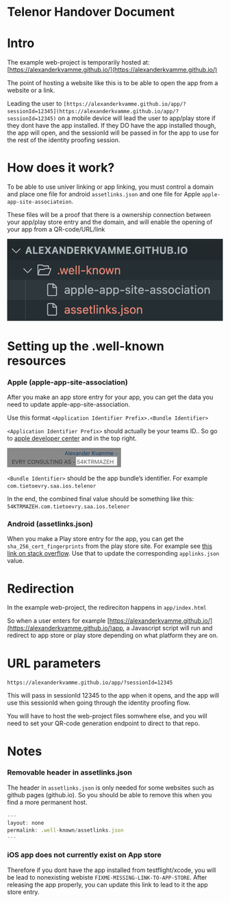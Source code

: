 # Telenor Handover Document

# Intro

The example web-project is temporarily hosted at: [https://alexanderkvamme.github.io/](https://alexanderkvamme.github.io/)

The point of hosting a website like this is to be able to open the app from a website or a link.

Leading the user to `[https://alexanderkvamme.github.io/app/?sessionId=12345](https://alexanderkvamme.github.io/app/?sessionId=12345)` on a mobile device will lead the user to app/play store if they dont have the app installed. If they DO have the app installed though, the app will open, and the sessionId will be passed in for the app to use for the rest of the identity proofing session.

# How does it work?

To be able to use univer linking or app linking, you must control a domain and place one file for android `assetlinks.json` and one file for Apple `apple-app-site-associateion`.

These files will be a proof that there is a ownership connection between your app/play store entry and the domain, and will enable the opening of your app from a QR-code/URL/link

![Untitled](images/readme-1.png)

# Setting up the .well-known resources

### Apple (apple-app-site-association)

After you make an app store entry for your app, you can get the data you need to update  apple-app-site-association. 

Use this format `<Application Identifier Prefix>.<Bundle Identifier>`

`<Application Identifier Prefix>` should actually be your teams ID.. So go to [apple developer center](https://developer.apple.com/account/resources/certificates/list) and in the top right.

![Untitled](images/readme-2.png)

`<Bundle Identifier>` should be the app bundle’s identifier. For example `com.tietoevry.saa.ios.telenor`

In the end, the combined final value should be something like this: `54KTRMAZEH.com.tietoevry.saa.ios.telenor`

### Android (assetlinks.json)

When you make a Play store entry for the app, you can get the `sha_256_cert_fingerprints` from the play store site. For example see [this link on stack overflow](https://stackoverflow.com/questions/71399617/how-to-get-sha256-cert-fingerprints-for-assetlinks-json-for-expo). Use that to update the corresponding `applinks.json` value.

# Redirection

In the example web-project, the redireciton happens in `app/index.html`

So when a user enters for example [https://alexanderkvamme.github.io/](https://alexanderkvamme.github.io/)app, a Javascript script will run and redirect to app store or play store depending on what platform they are on.

# URL parameters

`https://alexanderkvamme.github.io/app/?sessionId=12345`

This will pass in sessionId 12345 to the app when it opens, and the app will use this sessionId when going through the identity proofing flow.

You will have to host the web-project files somwhere else, and you will need to set your QR-code generation endpoint to direct to that repo.

# Notes

### Removable header in assetlinks.json

The header in `assetlinks.json` is only needed for some websites such as github pages (github.io). So you should be able to remove this when you find a more permanent host.

```jsx
---
layout: none
permalink: .well-known/assetlinks.json
---
```

### iOS app does not currently exist on App store

Therefore if you dont have the app installed from testflight/xcode, you will be lead to nonexisting webiste `FIXME-MISSING-LINK-TO-APP-STORE`. After releasing the app properly, you can update this link to lead to it the app store entry.

